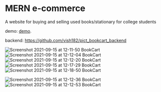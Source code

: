 # MERN e-commerce
A website for buying and selling used books/stationary for college students

demo: [demo](http://65.2.75.149/).

backend: https://github.com/vish182/pict_bookcart_backend

![Screenshot 2021-09-15 at 12-11-50 BookCart](https://user-images.githubusercontent.com/59522615/133383832-dd04beb1-be9f-4ef7-aff5-84861bd215a1.png)
![Screenshot 2021-09-15 at 12-12-04 BookCart](https://user-images.githubusercontent.com/59522615/133383891-d1f62b8d-2bf1-4e2f-9d25-51682498cd36.png)
![Screenshot 2021-09-15 at 12-12-20 BookCart](https://user-images.githubusercontent.com/59522615/133383942-67465781-23e1-460a-86b2-65283e97e1c3.png)
![Screenshot 2021-09-15 at 12-17-29 BookCart](https://user-images.githubusercontent.com/59522615/133384350-364f350e-589d-4419-ae05-82aa5eafc354.png)
![Screenshot 2021-09-15 at 12-18-50 BookCart](https://user-images.githubusercontent.com/59522615/133384435-59f45a1b-0488-496a-854f-73592fc26cb0.png)

![Screenshot 2021-09-15 at 12-12-36 BookCart](https://user-images.githubusercontent.com/59522615/133383945-f51bf73a-d6b8-4595-8914-548067bdd017.png)
![Screenshot 2021-09-15 at 12-12-53 BookCart](https://user-images.githubusercontent.com/59522615/133383949-a8fa11f4-2e27-4269-8248-4b00a68101ef.png)


